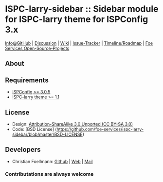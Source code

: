 # ISPC-larry-sidebar :: Sidebar module for ISPC-larry theme for ISPConfig 3.x

[Info@GitHub](https://github.com/foe-services/ispc-larry-sidebar) | 
[Discussion](#) |
[Wiki](https://github.com/foe-services/ispc-larry-sidebar/wiki) | 
[Issue-Tracker](https://github.com/foe-services/ispc-larry-sidebar/issues) | 
[Timeline/Roadmap](https://github.com/foe-services/ispc-larry-sidebar/issues/milestones) | 
[Foe Services Open-Source-Projects](http://open-source.foe-services.de/)

About
--------

Requirements
------------
-   [ISPConfig >= 3.0.5](http://www.ispconfig.org)
-   [ISPC-larry theme >= 1.1](https://github.com/foe-services/ispc-larry)

License
--------------
-   Design: [Attribution-ShareAlike 3.0 Unported (CC BY-SA 3.0)](https://creativecommons.org/licenses/by-sa/3.0/)
-   Code: [BSD License] (https://github.com/foe-services/ispc-larry-sidebar/blob/master/BSD-LICENSE)
  
Developers
-------------
-   Christian Foellmann: [Github](https://github.com/cfoellmann) | [Web](http://www.foe-services.de) | [Mail](mailto:foellmann@foe-services.de)

### Contributations are always welcome